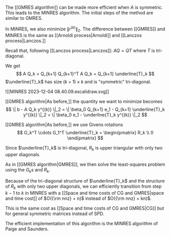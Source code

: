 The [[GMRES algorithm]] can be made more efficient when $A$ is symmetric. This leads to the MINRES algorithm. The initial steps of the method are similar to GMRES.

In MINRES, we also minimize $\|r^{(k)}\|_2$. The difference between [[GMRES]] and MINRES is the same as [[Arnoldi process|Arnoldi]] and [[Lanczos process|Lanczos.]]

Recall that, following [[Lanczos process|Lanczos]]: $A Q = Q T$ where $T$ is tri-diagonal.

We get
$$
A Q_k = Q_{k+1} Q_{k+1}^T A Q_k = Q_{k+1} \underline{T}_k
$$
$\underline{T}_k$ has size $(k+1) \times k$ and is "symmetric" tri-diagonal.

![[MINRES 2023-12-04 08.40.09.excalidraw.svg]]

[[GMRES algorithm|As before,]] the quantity we want to minimize becomes
$$
\| b - A Q_k y^{(k)} \|_2 = \| \beta_0 Q_{k+1} e_1 - Q_{k+1} \underline{T}_k y^{(k)} \|_2 
= \| \beta_0 e_1 - \underline{T}_k y^{(k)} \|_2
$$

[[GMRES algorithm|As before,]] we use Givens rotations
$$
G_k^T \cdots G_1^T \underline{T}_k = 
\begin{pmatrix}
R_k \\ 0 
\end{pmatrix}
$$ 

Since $\underline{T}_k$ is tri-diagonal, $R_k$ is upper triangular with only two upper diagonals.

As in [[GMRES algorithm|GMRES]], we then solve the least-squares problem using the $G_k$s and $R_k$.

Because of the tri-diagonal structure of $\underline{T}_k$ and the structure of $R_k$ with only two upper diagonals, we can efficiently transition from step $k-1$ to $k$ in MINRES with a [[Space and time costs of CG and GMRES|space and time cost]] of $O({\rm nnz} + n)$ instead of $O({\rm nnz} + kn)$. 

This is the same cost as [[Space and time costs of CG and GMRES|CG]] but for general symmetric matrices instead of SPD.

The efficient implementation of this algorithm is the MINRES algorithm of Paige and Saunders.